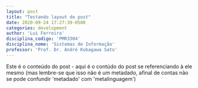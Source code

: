 ```yaml
---
layout: post
title: "Testando layout do post"
date: 2020-09-24 17:27:39-0500 
categories: development
author: 'Lui Ferreira'
disciplina_codigo: 'PMR3304'
disciplina_nome: 'Sistemas de Informação'
professor: 'Prof. Dr. André Kubagawa Sato'
---
```

Este é o conteúdo do post - aqui é o contúdo do post se referenciando à ele mesmo (mas lembre-se que isso não é um metadado, afinal de contas não se pode confundir 'metadado' com 'metalinguagem') 